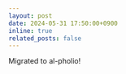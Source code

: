```yaml
---
layout: post
date: 2024-05-31 17:50:00+0900
inline: true
related_posts: false
---
```


Migrated to al-pholio!
